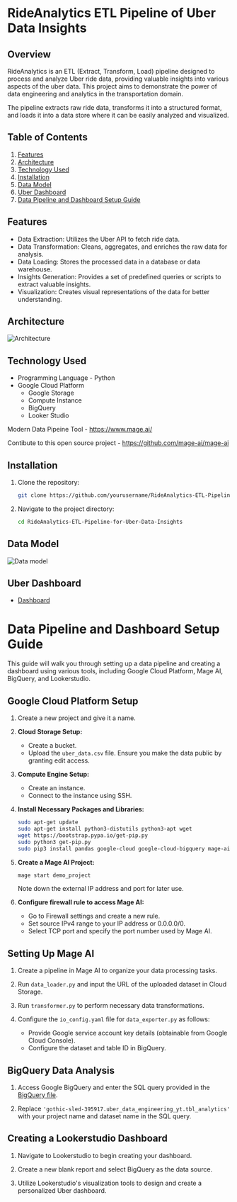 # RideAnalytics ETL Pipeline of Uber Data Insights

## Overview

RideAnalytics is an ETL (Extract, Transform, Load) pipeline designed to process and analyze Uber ride data, providing valuable insights into various aspects of the uber data. This project aims to demonstrate the power of data engineering and analytics in the transportation domain.

The pipeline extracts raw ride data, transforms it into a structured format, and loads it into a data store where it can be easily analyzed and visualized.

## Table of Contents
1. [Features](#features)
2. [Architecture](#architecture)
3. [Technology Used](#technology-used)
4. [Installation](#installation)
5. [Data Model](#data-model)
5. [Uber Dashboard](#uber-dashboard)
5. [Data Pipeline and Dashboard Setup Guide](#data-pipeline-and-dashboard-setup-guide)

## Features

- Data Extraction: Utilizes the Uber API to fetch ride data.
- Data Transformation: Cleans, aggregates, and enriches the raw data for analysis.
- Data Loading: Stores the processed data in a database or data warehouse.
- Insights Generation: Provides a set of predefined queries or scripts to extract valuable insights.
- Visualization: Creates visual representations of the data for better understanding.

## Architecture

![Architecture](https://github.com/SahilChowkekar/RideAnalytics-ETL-Pipeline-for-Uber-Data-Insights/blob/master/images/diagram.jpeg)

## Technology Used
- Programming Language - Python
- Google Cloud Platform
   - Google Storage
   - Compute Instance 
   - BigQuery
   - Looker Studio

Modern Data Pipeine Tool - https://www.mage.ai/

Contibute to this open source project - https://github.com/mage-ai/mage-ai

## Installation

1. Clone the repository:
    ```bash
   git clone https://github.com/yourusername/RideAnalytics-ETL-Pipeline-for-Uber-Data-Insights.git
2. Navigate to the project directory:
   ```bash
   cd RideAnalytics-ETL-Pipeline-for-Uber-Data-Insights
   ```




## Data Model

![Data model](https://github.com/SahilChowkekar/RideAnalytics-ETL-Pipeline-for-Uber-Data-Insights/blob/master/images/data_model.png)

## Uber Dashboard

- [Dashboard](https://lookerstudio.google.com/reporting/59221cae-d9ef-485b-bc7d-d001b903a0fe)



# Data Pipeline and Dashboard Setup Guide



This guide will walk you through setting up a data pipeline and creating a dashboard using various tools, including Google Cloud Platform, Mage AI, BigQuery, and Lookerstudio.




## Google Cloud Platform Setup
1. Create a new project and give it a name.

2. **Cloud Storage Setup:**
   - Create a bucket.
   - Upload the `uber_data.csv` file. Ensure you make the data public by granting edit access.

3. **Compute Engine Setup:**
   - Create an instance.
   - Connect to the instance using SSH.

4. **Install Necessary Packages and Libraries:**
   ```bash
   sudo apt-get update
   sudo apt-get install python3-distutils python3-apt wget
   wget https://bootstrap.pypa.io/get-pip.py
   sudo python3 get-pip.py
   sudo pip3 install pandas google-cloud google-cloud-bigquery mage-ai
5. **Create a Mage AI Project:**
    ```bash
    mage start demo_project
    ```
    Note down the external IP address and port for later use.

5. **Configure firewall rule to access Mage AI:**
    - Go to Firewall settings and create a new rule.
    - Set source IPv4 range to your IP address or 0.0.0.0/0.
    - Select TCP port and specify the port number used by Mage AI.


## Setting Up Mage AI

1. Create a pipeline in Mage AI to organize your data processing tasks.

2. Run `data_loader.py` and input the URL of the uploaded dataset in Cloud Storage.

3. Run `transformer.py` to perform necessary data transformations.

4. Configure the `io_config.yaml` file for `data_exporter.py` as follows:
   - Provide Google service account key details (obtainable from Google Cloud Console).
   - Configure the dataset and table ID in BigQuery.

## BigQuery Data Analysis

1. Access Google BigQuery and enter the SQL query provided in the [BigQuery file](https://github.com/SahilChowkekar/RideAnalytics-ETL-Pipeline-of-Uber-Data-Insights/blob/master/BigQuery/uber-query.sql).

2. Replace `'gothic-sled-395917.uber_data_engineering_yt.tbl_analytics'` with your project name and dataset name in the SQL query.

## Creating a Lookerstudio Dashboard

1. Navigate to Lookerstudio to begin creating your dashboard.

2. Create a new blank report and select BigQuery as the data source.

3. Utilize Lookerstudio's visualization tools to design and create a personalized Uber dashboard.





